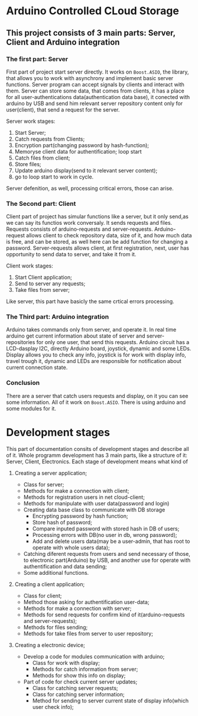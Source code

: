 # Arduino Controlled CLoud Storage

## This project consists of 3 main parts: Server, Client and Arduino integration
 
### The first part: Server
First part of project start server directly. It works on `Boost.ASIO`, the library, that allows you to work with asynchrony and implement basic server functions.
Server program can accept signals by clients and interact with them. Server can store some data, that comes from clients, it has a place for all user-authentications data(authentication data base), it conected with arduino by USB and send him relevant server repository content only for user(client), that send a request for the server. 

Server work stages:   
1. Start Server;
2. Catch requests from Clients;
3. Encryption part(changing password by hash-function);
4. Memoryse client data for authentification;
    loop start
5. Catch files from client;
6. Store files;
7. Update arduino display(send to it relevant server content);
8. go to loop start to work in cycle.

Server defenition, as well, processing critical errors, those can arise.


### The Second part: Client

Client part of project has simular functions like a server, but it only send,as we can say its functios work conversaly. It sends requests and files. Requests consists of arduino-requests and server-requests. Arduino-request allows client to check repository data, size of it, and how much data is free, and can be stored, as well here can be add function for changing a password. Server-requests allows client, at first registration, next, user has opportunity to send data to server, and take it from it. 

Client work stages:
1. Start Client application;
2. Send to server any requests;
3. Take files from server;

Like server, this part have basicly the same crtical errors processing.

### The Third part: Arduino integration

Arduino takes commands only from server, and operate it. In real time arduino get current information about state of server and server-repositories for only one user, that send this requests. 
Arduino circuit has a LCD-dasplay I2C, directly Arduino board, joystick, dynamic and some LEDs.
Display allows you to check any info, joystick is for work with display info, travel trough it, dynamic and LEDs are responsible for notification about current connection state.


### Conclusion

There are a server that catch users requests and display, on it you can see some information. All of it work on `Boost.ASIO`. There is using arduino and some modules for it. 

# Development stages

This part of documentation consits of development stages and describe all of it. Whole programm development has 3 main parts, like a structure of it: Server, Client, Electronics. Each stage of development means what kind of 

1. Creating a server application;
    * Class for server;
    * Methods for make a connection with client;
    * Methods for registration users in net cloud-client;
    * Methods for manipulate with user data(password and login)
    * Creating data base class to communicate with DB storage
        *  Encrypting password by hash function;
        *  Store hash of password;
        *  Compare inputed password with stored hash in DB of users;
        *  Processing errors with DB(no user in db, wrong password);
        *  Add and delete users data(may be a user-admin, that has root to operate with whole users data);
    * Catching diferent requests from users and send necessary of those, to electronic part(Arduino) by USB, and another use for operate with authentification and data sending;
    * Some additional functions.


2. Creating a client application;
    * Class for client;
    * Method those asking for authentification user-data;
    * Methods for make a connection with server;
    * Methods for send requests for confirm kind of it(arduino-requests and server-requests);
    * Methods for files sending;
    * Methods for take files from server to user repository;


3. Creating a electronic device;
    * Develop a code for modules communication with arduino;
        * Class for work with display;
        * Methods for catch information from server;
        * Methods for show this info on display;
    * Part of code for check current server updates;
        * Class for catching server requests;
        * Class for catching server information;
        * Method for sending to server current state of display info(which user check info);

